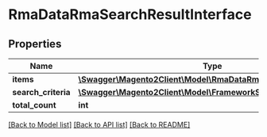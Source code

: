 # RmaDataRmaSearchResultInterface

## Properties
Name | Type | Description | Notes
------------ | ------------- | ------------- | -------------
**items** | [**\Swagger\Magento2Client\Model\RmaDataRmaInterface[]**](RmaDataRmaInterface.md) | Rma list | 
**search_criteria** | [**\Swagger\Magento2Client\Model\FrameworkSearchCriteriaInterface**](FrameworkSearchCriteriaInterface.md) |  | 
**total_count** | **int** | Total count. | 

[[Back to Model list]](../README.md#documentation-for-models) [[Back to API list]](../README.md#documentation-for-api-endpoints) [[Back to README]](../README.md)


